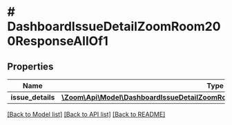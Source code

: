 # # DashboardIssueDetailZoomRoom200ResponseAllOf1

## Properties

Name | Type | Description | Notes
------------ | ------------- | ------------- | -------------
**issue_details** | [**\Zoom\Api\Model\DashboardIssueDetailZoomRoom200ResponseAllOf1IssueDetailsInner[]**](DashboardIssueDetailZoomRoom200ResponseAllOf1IssueDetailsInner.md) |  | [optional]

[[Back to Model list]](../../README.md#models) [[Back to API list]](../../README.md#endpoints) [[Back to README]](../../README.md)
